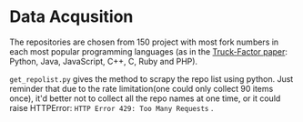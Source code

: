 # Data Acqusition

The repositories are chosen from 150 project with most fork numbers in each most popular programming languages (as in the [Truck-Factor paper](https://peerj.com/preprints/1233.pdf): Python, Java, JavaScript, C++, C, Ruby and PHP).

`get_repolist.py` gives the method to scrapy the repo list using python. Just reminder that due to the rate limitation(one could only collect 90 items once), it'd better not to collect all the repo names at one time, or it could raise HTTPError: `HTTP Error 429: Too Many Requests` .